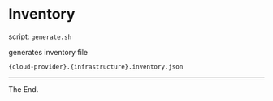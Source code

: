# Inventory

script: `generate.sh`

generates inventory file

`{cloud-provider}.{infrastructure}.inventory.json`

---
The End.
